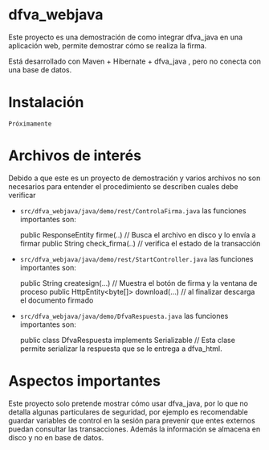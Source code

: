 # dfva_webjava
Este proyecto es una demostración de como integrar dfva_java en una aplicación web, permite demostrar cómo se realiza la firma.

Está desarrollado con Maven + Hibernate + dfva_java , pero no conecta con una base de datos.

# Instalación 

    Próximamente
    
# Archivos de interés 

Debido a que este es un proyecto de demostración y varios archivos no son necesarios para entender el procedimiento se describen cuales 
debe verificar

- `src/dfva_webjava/java/demo/rest/ControlaFirma.java`  las funciones importantes son:

     public ResponseEntity<DfvaRespuesta> firme(..)   // Busca el archivo en disco y lo envía a firmar
     public String check_firma(..)  // verifica el estado de la transacción

- `src/dfva_webjava/java/demo/rest/StartController.java` las funciones importantes son:
 
     public String createsign(...)   // Muestra el botón de firma y la ventana de proceso
     public HttpEntity<byte[]>  download(...) // al finalizar descarga el documento firmado
			
-   `src/dfva_webjava/java/demo/DfvaRespuesta.java`  las funciones importantes son:

 
     public class DfvaRespuesta implements Serializable 
     // Esta clase permite serializar la respuesta que se le entrega a dfva_html.
     
# Aspectos importantes 

Este proyecto solo pretende mostrar cómo usar dfva_java, por lo que no detalla algunas particulares de seguridad, por ejemplo es recomendable
guardar variables de control en la sesión para prevenir que entes externos puedan consultar las transacciones.
Además la información se almacena en disco y no en base de datos.

